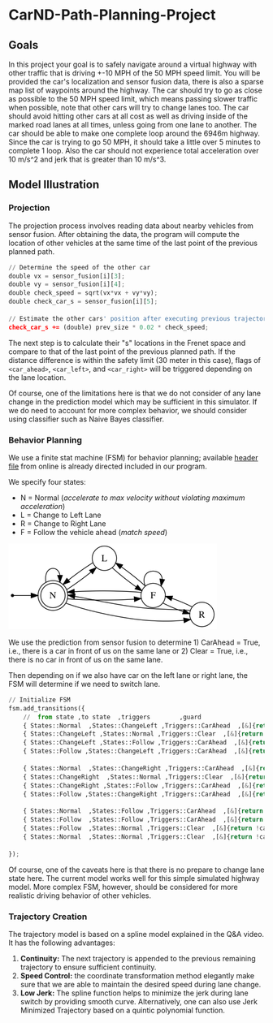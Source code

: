 # CarND-Path-Planning-Project

   
## Goals
In this project your goal is to safely navigate around a virtual highway with other traffic that is driving +-10 MPH of the 50 MPH speed limit. You will be provided the car's localization and sensor fusion data, there is also a sparse map list of waypoints around the highway. The car should try to go as close as possible to the 50 MPH speed limit, which means passing slower traffic when possible, note that other cars will try to change lanes too. The car should avoid hitting other cars at all cost as well as driving inside of the marked road lanes at all times, unless going from one lane to another. The car should be able to make one complete loop around the 6946m highway. Since the car is trying to go 50 MPH, it should take a little over 5 minutes to complete 1 loop. Also the car should not experience total acceleration over 10 m/s^2 and jerk that is greater than 10 m/s^3.

## Model Illustration

### Projection

The projection process involves reading data about nearby vehicles from sensor fusion. After obtaining the data, the program will compute the location of other vehicles at the same time of the last point of the  previous planned path. 

```python
// Determine the speed of the other car
double vx = sensor_fusion[i][3];
double vy = sensor_fusion[i][4];
double check_speed = sqrt(vx*vx + vy*vy);
double check_car_s = sensor_fusion[i][5];

// Estimate the other cars' position after executing previous trajectory
check_car_s += (double) prev_size * 0.02 * check_speed;
```

The next step is to calculate their "s" locations in the Frenet space and compare to that of the last point of the  previous planned path. If the distance difference is within the safety limit (30 meter in this case), flags of `<car_ahead>`, `<car_left>`, and `<car_right>` will be triggered depending on the lane location.

Of course, one of the limitations here is that we do not consider of any lane change in the prediction model which may be sufficient in this simulator. If we do need to account for more complex behavior, we should consider using classifier such as Naive Bayes classifier.

### Behavior Planning

We use a finite stat machine (FSM) for behavior planning; available [header file](https://github.com/eglimi/cppfsm)  from online is already directed included in our program.

We specify four states: 
* N = Normal (*accelerate to max velocity without violating maximum acceleration*)
* L = Change to Left Lane
* R = Change to Right Lane
* F = Follow the vehicle ahead (*match speed*)

![GitHub Logo](./fsm.png)

We use the prediction from sensor fusion to determine 1) CarAhead = True, i.e., there is a car in front of us on the same lane or 2) Clear = True, i.e., there is no car in front of us on the same lane.

Then depending on if we also have car on the left lane or right lane, the FSM will determine if we need to switch lane.

```python
// Initialize FSM
fsm.add_transitions({
    //  from state ,to state  ,triggers        ,guard                    ,action
    { States::Normal  ,States::ChangeLeft ,Triggers::CarAhead  ,[&]{return car_ahead && !car_left && lane > LEFT_LANE;}  ,[&]{lane--;} },
    { States::ChangeLeft ,States::Normal ,Triggers::Clear  ,[&]{return !car_ahead;}  ,[&]{} },
    { States::ChangeLeft ,States::Follow ,Triggers::CarAhead  ,[&]{return car_ahead;}  ,[&]{ ref_vel -= MAX_ACC; } },
    { States::Follow ,States::ChangeLeft ,Triggers::CarAhead  ,[&]{return car_ahead && !car_left && lane > LEFT_LANE;}  ,[&]{lane--;} },

    { States::Normal  ,States::ChangeRight ,Triggers::CarAhead  ,[&]{return car_ahead && !car_right && lane != RIGHT_LANE;}  ,[&]{lane++;} },
    { States::ChangeRight  ,States::Normal ,Triggers::Clear  ,[&]{return !car_ahead;}  ,[&]{} },
    { States::ChangeRight ,States::Follow ,Triggers::CarAhead  ,[&]{return car_ahead;}  ,[&]{ ref_vel -= MAX_ACC; } },
    { States::Follow ,States::ChangeRight ,Triggers::CarAhead  ,[&]{return car_ahead && !car_right && lane != RIGHT_LANE;}  ,[&]{lane++;} },

    { States::Normal  ,States::Follow ,Triggers::CarAhead  ,[&]{return true;}  ,[&]{ref_vel -= MAX_ACC;} },
    { States::Follow  ,States::Follow ,Triggers::CarAhead  ,[&]{return true;}  ,[&]{ref_vel -= MAX_ACC;} },
    { States::Follow  ,States::Normal ,Triggers::Clear  ,[&]{return !car_ahead;}  ,[&]{ref_vel += MAX_ACC;} },
    { States::Normal  ,States::Normal ,Triggers::Clear  ,[&]{return !car_ahead;}  ,[&]{ if (ref_vel < MAX_VEL) { ref_vel += MAX_ACC; }} },

});
```

Of course, one of the caveats here is that there is no prepare to change lane state here. The current model works well for this simple simulated highway model. More complex FSM, however, should be considered for more realistic driving behavior of other vehicles. 

### Trajectory Creation

The trajectory model is based on a spline model explained in the Q&A video. It has the following advantages:

1. **Continuity:** The next trajectory is appended to the previous remaining trajectory to ensure sufficient continuity. 
2. **Speed Control:** the coordinate transformation method elegantly make sure that we are able to maintain the desired speed during lane change.
3. **Low Jerk:** The spline function helps to minimize the jerk during lane switch by providing smooth curve. Alternatively, one can also use Jerk Minimized Trajectory based on a quintic polynomial function. 